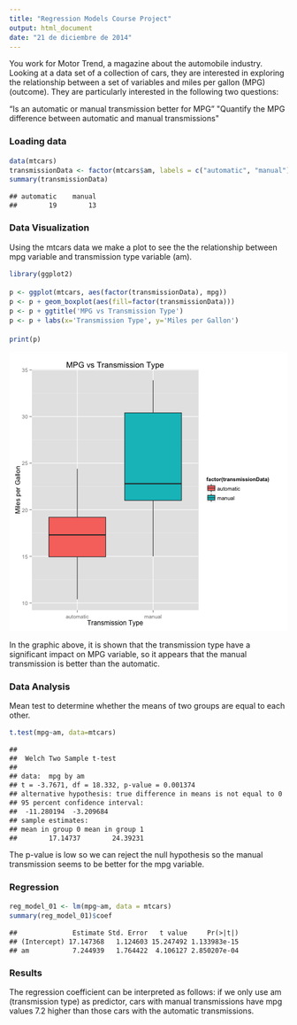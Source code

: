 ```yaml
---
title: "Regression Models Course Project"
output: html_document
date: "21 de diciembre de 2014"
---
```


You work for Motor Trend, a magazine about the automobile industry. Looking at a data set of a collection of cars, they are interested in exploring the relationship between a set of variables and miles per gallon (MPG) (outcome). They are particularly interested in the following two questions:

“Is an automatic or manual transmission better for MPG”
"Quantify the MPG difference between automatic and manual transmissions"


### Loading data


```r
data(mtcars)
transmissionData <- factor(mtcars$am, labels = c("automatic", "manual"))
summary(transmissionData)
```

```
## automatic    manual 
##        19        13
```


### Data Visualization

Using the mtcars data we make a plot to see the the relationship between mpg variable and transmission type variable (am).


```r
library(ggplot2)

p <- ggplot(mtcars, aes(factor(transmissionData), mpg))
p <- p + geom_boxplot(aes(fill=factor(transmissionData)))
p <- p + ggtitle('MPG vs Transmission Type')
p <- p + labs(x='Transmission Type', y='Miles per Gallon')

print(p)
```

![plot of chunk unnamed-chunk-2](figure/unnamed-chunk-2-1.png) 

In the graphic above, it is shown that the transmission type have a significant impact on MPG variable, so it appears that the manual transmission is better than the automatic.

### Data Analysis

Mean test to determine whether the means of two groups are equal to each other.


```r
t.test(mpg~am, data=mtcars)
```

```
## 
## 	Welch Two Sample t-test
## 
## data:  mpg by am
## t = -3.7671, df = 18.332, p-value = 0.001374
## alternative hypothesis: true difference in means is not equal to 0
## 95 percent confidence interval:
##  -11.280194  -3.209684
## sample estimates:
## mean in group 0 mean in group 1 
##        17.14737        24.39231
```

The p-value is low so we can reject the null hypothesis so the manual transmission seems to be better for the mpg variable.

### Regression


```r
reg_model_01 <- lm(mpg~am, data = mtcars)
summary(reg_model_01)$coef
```

```
##              Estimate Std. Error   t value     Pr(>|t|)
## (Intercept) 17.147368   1.124603 15.247492 1.133983e-15
## am           7.244939   1.764422  4.106127 2.850207e-04
```

### Results

The regression coefficient can be interpreted as follows: if we only use am (transmission type) as predictor, cars with manual transmissions have mpg values 7.2 higher than those cars with the automatic transmissions. 

